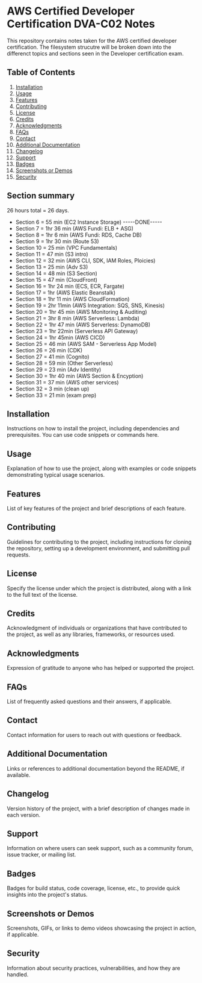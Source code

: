 # AWS Certified Developer Certification DVA-C02 Notes

This repository contains notes taken for the AWS certified developer certification. The filesystem strucutre will be broken down into the differenct topics and sections seen in the Developer certification exam.

## Table of Contents

1. [Installation](#installation)
2. [Usage](#usage)
3. [Features](#features)
4. [Contributing](#contributing)
5. [License](#license)
6. [Credits](#credits)
7. [Acknowledgments](#acknowledgments)
8. [FAQs](#faqs)
9. [Contact](#contact)
10. [Additional Documentation](#additional-documentation)
11. [Changelog](#changelog)
12. [Support](#support)
13. [Badges](#badges)
14. [Screenshots or Demos](#screenshots-or-demos)
15. [Security](#security)

## Section summary

26 hours total = 26 days.

- Section 6 = 55 min (EC2 Instance Storage) -----DONE-----
- Section 7 = 1hr 36 min (AWS Fundi: ELB + ASG)
- Section 8 = 1hr 6 min (AWS Fundi: RDS, Cache DB)
- Section 9 = 1hr 30 min (Route 53)
- Section 10 = 25 min (VPC Fundamentals)
- Section 11 = 47 min (S3 intro)
- Section 12 = 32 min (AWS CLI, SDK, IAM Roles, Ploicies)
- Section 13 = 25 min (Adv S3)
- Section 14 = 48 min (S3 Section)
- Section 15 = 47 min (CloudFront)
- Section 16 = 1hr 24 min (ECS, ECR, Fargate)
- Section 17 = 1hr (AWS Elastic Beanstalk)
- Section 18 = 1hr 11 min (AWS CloudFormation)
- Section 19 = 2hr 11min (AWS Integration: SQS, SNS, Kinesis)
- Section 20 = 1hr 45 min (AWS Monitoring & Auditing)
- Section 21 = 3hr 8 min (AWS Serverless: Lambda)
- Section 22 = 1hr 47 min (AWS Serverless: DynamoDB)
- Section 23 = 1hr 22min (Serverless API Gateway)
- Section 24 = 1hr 45min (AWS CICD)
- Section 25 = 46 min (AWS SAM - Serverless App Model)
- Section 26 = 26 min (CDK)
- Section 27 = 41 min (Cognito)
- Section 28 = 59 min (Other Serverless)
- Section 29 = 23 min (Adv Identity)
- Section 30 = 1hr 40 min (AWS Section & Encyption)
- Section 31 = 37 min (AWS other services)
- Section 32 = 3 min (clean up)
- Section 33 = 21 min (exam prep)

## Installation

Instructions on how to install the project, including dependencies and prerequisites. You can use code snippets or commands here.

## Usage

Explanation of how to use the project, along with examples or code snippets demonstrating typical usage scenarios.

## Features

List of key features of the project and brief descriptions of each feature.

## Contributing

Guidelines for contributing to the project, including instructions for cloning the repository, setting up a development environment, and submitting pull requests.

## License

Specify the license under which the project is distributed, along with a link to the full text of the license.

## Credits

Acknowledgment of individuals or organizations that have contributed to the project, as well as any libraries, frameworks, or resources used.

## Acknowledgments

Expression of gratitude to anyone who has helped or supported the project.

## FAQs

List of frequently asked questions and their answers, if applicable.

## Contact

Contact information for users to reach out with questions or feedback.

## Additional Documentation

Links or references to additional documentation beyond the README, if available.

## Changelog

Version history of the project, with a brief description of changes made in each version.

## Support

Information on where users can seek support, such as a community forum, issue tracker, or mailing list.

## Badges

Badges for build status, code coverage, license, etc., to provide quick insights into the project's status.

## Screenshots or Demos

Screenshots, GIFs, or links to demo videos showcasing the project in action, if applicable.

## Security

Information about security practices, vulnerabilities, and how they are handled.
